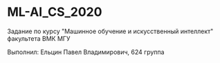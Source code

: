 ﻿# ML-AI_CS_2020
 Задание по курсу "Машинное обучение и искусственный интеллект" факультета ВМК МГУ
 
 Выполнил: Ельцин Павел Владимирович, 624 группа

